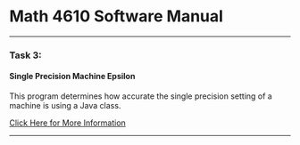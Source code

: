 # Math 4610 Software Manual

***
### Task 3:

#### Single Precision Machine Epsilon

This program determines how accurate the single precision setting of a machine is using a Java class.

[Click Here for More Information]()
***

